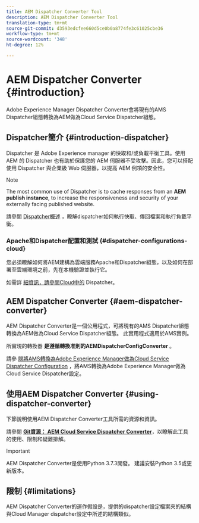 ```yaml
---
title: AEM Dispatcher Converter Tool
description: AEM Dispatcher Converter Tool
translation-type: tm+mt
source-git-commit: d3593edcfee660d5ce0b0a8774fe3c61025cbe36
workflow-type: tm+mt
source-wordcount: '348'
ht-degree: 12%

---
```



# AEM Dispatcher Converter {#introduction}

Adobe Experience Manager Dispatcher Converter會將現有的AMS Dispatcher組態轉換為AEM做為Cloud Service Dispatcher組態。

## Dispatcher簡介 {#introduction-dispatcher}

Dispatcher 是 Adobe Experience manager 的快取和/或負載平衡工具。使用 AEM 的 Dispatcher 也有助於保護您的 AEM 伺服器不受攻擊。因此，您可以搭配使用 Dispatcher 與企業級 Web 伺服器，以提高 AEM 例項的安全性。

>[!NOTE]
>The most common use of Dispatcher is to cache responses from an **AEM publish instance**, to increase the responsiveness and security of your externally facing published website.

請參閱 [Dispatcher概述](https://docs.adobe.com/content/help/en/experience-manager-dispatcher/using/dispatcher.html) ，瞭解dispatcher如何執行快取、傳回檔案和執行負載平衡。

### Apache和Dispatcher配置和測試 {#dispatcher-configurations-cloud}

您必須瞭解如何將AEM建構為雲端服務Apache和Dispatcher組態，以及如何在部署至雲端環境之前，先在本機驗證並執行它。

如需詳 [細資訊，請參閱Cloud中的](https://docs.adobe.com/content/help/en/experience-manager-cloud-service/implementing/dispatcher/overview.html) Dispatcher。

## AEM Dispatcher Converter {#aem-dispatcher-converter}

AEM Dispatcher Converter是一個公用程式，可將現有的AMS Dispatcher組態轉換為AEM做為Cloud Service Dispatcher組態。 此實用程式適用於AMS實例。

所實現的轉換器 **是遵循轉換准則的AEMDispatcherConfigConverter** 。

請參 [閱將AMS轉換為Adobe Experience Manager做為Cloud Service Dispatcher Configuration](https://docs.adobe.com/content/help/en/experience-manager-cloud-service/implementing/content-delivery/disp-overview.html#how-to-convert-an-ams-to-an-aem-as-a-cloud-service-dispatcher-configuration) ，將AMS轉換為Adobe Experience Manager做為Cloud Service Dispatcher設定。

## 使用AEM Dispatcher Converter {#using-dispatcher-converter}

下節說明使用AEM Dispatcher Converter工具所需的資源和資訊。

請參閱 **[Git資源： AEM Cloud Service Dispatcher Converter](https://github.com/adobe/aem-cloud-service-dispatcher-converter)**，以瞭解此工具的使用、限制和疑難排解。

>[!IMPORTANT]
>AEM Dispatcher Converter是使用Python 3.7.3開發。 建議安裝Python 3.5或更新版本。

## 限制 {#limitations}

AEM Dispatcher Converter的運作假設是，提供的dispatcher設定檔案夾的結構與Cloud Manager dispatcher設定中所述的結構類似。


